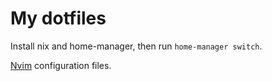 # My dotfiles

Install nix and home-manager, then run `home-manager switch`.

[Nvim](.config/nvim/README.md) configuration files.
